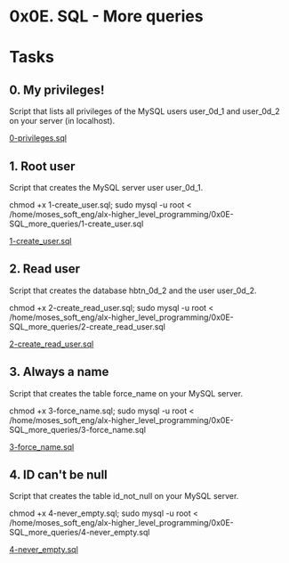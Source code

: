# 0x0E. SQL - More queries 

# Tasks
## 0. My privileges!
Script that lists all privileges of the MySQL users user_0d_1 and user_0d_2 on your server (in localhost).

[0-privileges.sql](0-privileges.sql)



## 1. Root user
Script that creates the MySQL server user user_0d_1.

chmod +x 1-create_user.sql; 
sudo mysql -u root < /home/moses_soft_eng/alx-higher_level_programming/0x0E-SQL_more_queries/1-create_user.sql

[1-create_user.sql](1-create_user.sql)

## 2. Read user 
Script that creates the database hbtn_0d_2 and the user user_0d_2.

chmod +x 2-create_read_user.sql; 
sudo mysql -u root < /home/moses_soft_eng/alx-higher_level_programming/0x0E-SQL_more_queries/2-create_read_user.sql

[2-create_read_user.sql](2-create_read_user.sql)

## 3. Always a name
Script that creates the table force_name on your MySQL server.

chmod +x 3-force_name.sql; 
sudo mysql -u root < /home/moses_soft_eng/alx-higher_level_programming/0x0E-SQL_more_queries/3-force_name.sql

[3-force_name.sql](3-force_name.sql)

## 4. ID can't be null 
Script that creates the table id_not_null on your MySQL server.

chmod +x 4-never_empty.sql; 
sudo mysql -u root < /home/moses_soft_eng/alx-higher_level_programming/0x0E-SQL_more_queries/4-never_empty.sql

[4-never_empty.sql](4-never_empty.sql)